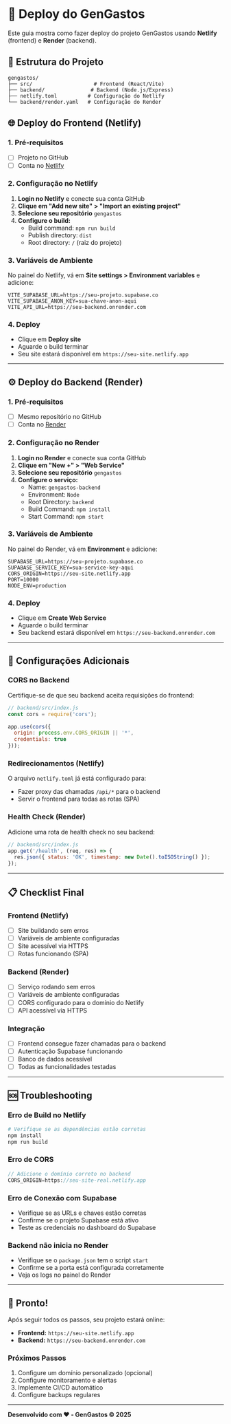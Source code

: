 # 🚀 Deploy do GenGastos

Este guia mostra como fazer deploy do projeto GenGastos usando **Netlify** (frontend) e **Render** (backend).

## 📁 Estrutura do Projeto

```
gengastos/
├── src/                    # Frontend (React/Vite)
├── backend/               # Backend (Node.js/Express)
├── netlify.toml          # Configuração do Netlify
└── backend/render.yaml   # Configuração do Render
```

## 🌐 Deploy do Frontend (Netlify)

### 1. Pré-requisitos
- [ ] Projeto no GitHub
- [ ] Conta no [Netlify](https://netlify.com)

### 2. Configuração no Netlify

1. **Login no Netlify** e conecte sua conta GitHub
2. **Clique em "Add new site" > "Import an existing project"**
3. **Selecione seu repositório** `gengastos`
4. **Configure o build:**
   - Build command: `npm run build`
   - Publish directory: `dist`
   - Root directory: `/` (raiz do projeto)

### 3. Variáveis de Ambiente

No painel do Netlify, vá em **Site settings > Environment variables** e adicione:

```
VITE_SUPABASE_URL=https://seu-projeto.supabase.co
VITE_SUPABASE_ANON_KEY=sua-chave-anon-aqui
VITE_API_URL=https://seu-backend.onrender.com
```

### 4. Deploy
- Clique em **Deploy site**
- Aguarde o build terminar
- Seu site estará disponível em `https://seu-site.netlify.app`

---

## ⚙️ Deploy do Backend (Render)

### 1. Pré-requisitos
- [ ] Mesmo repositório no GitHub
- [ ] Conta no [Render](https://render.com)

### 2. Configuração no Render

1. **Login no Render** e conecte sua conta GitHub
2. **Clique em "New +" > "Web Service"**
3. **Selecione seu repositório** `gengastos`
4. **Configure o serviço:**
   - Name: `gengastos-backend`
   - Environment: `Node`
   - Root Directory: `backend`
   - Build Command: `npm install`
   - Start Command: `npm start`

### 3. Variáveis de Ambiente

No painel do Render, vá em **Environment** e adicione:

```
SUPABASE_URL=https://seu-projeto.supabase.co
SUPABASE_SERVICE_KEY=sua-service-key-aqui
CORS_ORIGIN=https://seu-site.netlify.app
PORT=10000
NODE_ENV=production
```

### 4. Deploy
- Clique em **Create Web Service**
- Aguarde o build terminar
- Seu backend estará disponível em `https://seu-backend.onrender.com`

---

## 🔧 Configurações Adicionais

### CORS no Backend

Certifique-se de que seu backend aceita requisições do frontend:

```javascript
// backend/src/index.js
const cors = require('cors');

app.use(cors({
  origin: process.env.CORS_ORIGIN || '*',
  credentials: true
}));
```

### Redirecionamentos (Netlify)

O arquivo `netlify.toml` já está configurado para:
- Fazer proxy das chamadas `/api/*` para o backend
- Servir o frontend para todas as rotas (SPA)

### Health Check (Render)

Adicione uma rota de health check no seu backend:

```javascript
// backend/src/index.js
app.get('/health', (req, res) => {
  res.json({ status: 'OK', timestamp: new Date().toISOString() });
});
```

---

## 📋 Checklist Final

### Frontend (Netlify)
- [ ] Site buildando sem erros
- [ ] Variáveis de ambiente configuradas
- [ ] Site acessível via HTTPS
- [ ] Rotas funcionando (SPA)

### Backend (Render)
- [ ] Serviço rodando sem erros
- [ ] Variáveis de ambiente configuradas
- [ ] CORS configurado para o domínio do Netlify
- [ ] API acessível via HTTPS

### Integração
- [ ] Frontend consegue fazer chamadas para o backend
- [ ] Autenticação Supabase funcionando
- [ ] Banco de dados acessível
- [ ] Todas as funcionalidades testadas

---

## 🆘 Troubleshooting

### Erro de Build no Netlify
```bash
# Verifique se as dependências estão corretas
npm install
npm run build
```

### Erro de CORS
```javascript
// Adicione o domínio correto no backend
CORS_ORIGIN=https://seu-site-real.netlify.app
```

### Erro de Conexão com Supabase
- Verifique se as URLs e chaves estão corretas
- Confirme se o projeto Supabase está ativo
- Teste as credenciais no dashboard do Supabase

### Backend não inicia no Render
- Verifique se o `package.json` tem o script `start`
- Confirme se a porta está configurada corretamente
- Veja os logs no painel do Render

---

## 🎉 Pronto!

Após seguir todos os passos, seu projeto estará online:

- **Frontend:** `https://seu-site.netlify.app`
- **Backend:** `https://seu-backend.onrender.com`

### Próximos Passos
1. Configure um domínio personalizado (opcional)
2. Configure monitoramento e alertas
3. Implemente CI/CD automático
4. Configure backups regulares

---

**Desenvolvido com ❤️ - GenGastos © 2025**
